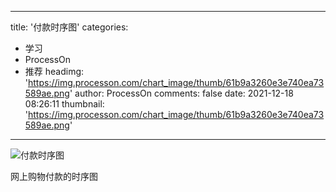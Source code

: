 
---
title: '付款时序图'
categories: 
 - 学习
 - ProcessOn
 - 推荐
headimg: 'https://img.processon.com/chart_image/thumb/61b9a3260e3e740ea73589ae.png'
author: ProcessOn
comments: false
date: 2021-12-18 08:26:11
thumbnail: 'https://img.processon.com/chart_image/thumb/61b9a3260e3e740ea73589ae.png'
---

<div>   
<img class="thumb" alt="付款时序图" src="https://img.processon.com/chart_image/thumb/61b9a3260e3e740ea73589ae.png" referrerpolicy="no-referrer">
<p>网上购物付款的时序图</p>  
</div>
            